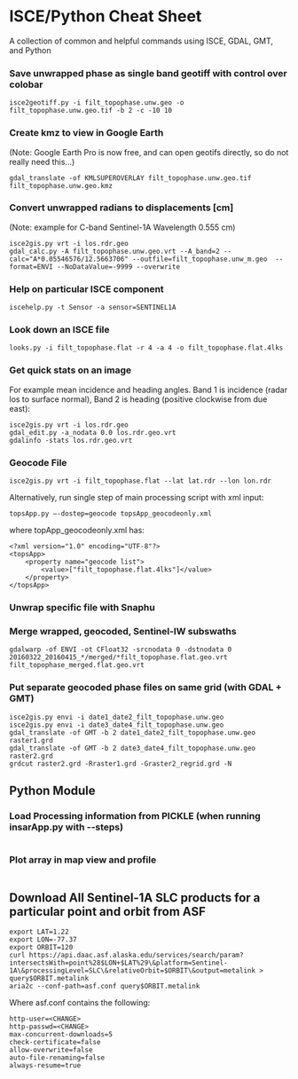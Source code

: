 # ISCE/Python Cheat Sheet

A collection of common and helpful commands using ISCE, GDAL, GMT, and Python


### Save unwrapped phase as single band geotiff with control over colobar
```
isce2geotiff.py -i filt_topophase.unw.geo -o filt_topophase.unw.geo.tif -b 2 -c -10 10
```

### Create kmz to view in Google Earth 
(Note: Google Earth Pro is now free, and can open geotifs directly, so do not really need this...)
```
gdal_translate -of KMLSUPEROVERLAY filt_topophase.unw.geo.tif filt_topophase.unw.geo.kmz
```

### Convert unwrapped radians to displacements [cm]
(Note: example for C-band Sentinel-1A Wavelength 0.555 cm)
```
isce2gis.py vrt -i los.rdr.geo
gdal_calc.py -A filt_topophase.unw.geo.vrt --A_band=2 --calc="A*0.05546576/12.5663706" --outfile=filt_topophase.unw_m.geo  --format=ENVI --NoDataValue=-9999 --overwrite
```

### Help on particular ISCE component
```
iscehelp.py -t Sensor -a sensor=SENTINEL1A
```

### Look down an ISCE file
```
looks.py -i filt_topophase.flat -r 4 -a 4 -o filt_topophase.flat.4lks 
```


### Get quick stats on an image
For example mean incidence and heading angles. Band 1 is incidence (radar los to surface normal), Band 2 is heading (positive clockwise from due east):
```
isce2gis.py vrt -i los.rdr.geo
gdal_edit.py -a_nodata 0.0 los.rdr.geo.vrt
gdalinfo -stats los.rdr.geo.vrt
```

### Geocode File
```
isce2gis.py vrt -i filt_topophase.flat --lat lat.rdr --lon lon.rdr 
```

Alternatively, run single step of main processing script with xml input:
```
topsApp.py —-dostep=geocode topsApp_geocodeonly.xml
```

where topApp_geocodeonly.xml has:
```
<?xml version="1.0" encoding="UTF-8"?>
<topsApp>
	<property name="geocode list">
		<value>["filt_topophase.flat.4lks"]</value>
	</property>
</topsApp> 
```


### Unwrap specific file with Snaphu

### Merge wrapped, geocoded, Sentinel-IW subswaths
```
gdalwarp -of ENVI -ot CFloat32 -srcnodata 0 -dstnodata 0 20160322_20160415_*/merged/*filt_topophase.flat.geo.vrt filt_topophase_merged.flat.geo.vrt
```

### Put separate geocoded phase files on same grid (with GDAL + GMT)
```
isce2gis.py envi -i date1_date2_filt_topophase.unw.geo
isce2gis.py envi -i date3_date4_filt_topophase.unw.geo
gdal_translate -of GMT -b 2 date1_date2_filt_topophase.unw.geo raster1.grd
gdal_translate -of GMT -b 2 date3_date4_filt_topophase.unw.geo raster2.grd
grdcut raster2.grd -Rraster1.grd -Graster2_regrid.grd -N
```





## Python Module

### Load Processing information from PICKLE (when running insarApp.py with --steps)
```
``` 

### Plot array in map view and profile
```

```



## Download All Sentinel-1A SLC products for a particular point and orbit from ASF
```
export LAT=1.22
export LON=-77.37
export ORBIT=120
curl https://api.daac.asf.alaska.edu/services/search/param?intersectsWith=point%28$LON+$LAT%29\&platform=Sentinel-1A\&processingLevel=SLC\&relativeOrbit=$ORBIT\&output=metalink > query$ORBIT.metalink
aria2c --conf-path=asf.conf query$ORBIT.metalink
```
Where asf.conf contains the following:
```
http-user=<CHANGE>
http-passwd=<CHANGE>
max-concurrent-downloads=5
check-certificate=false
allow-overwrite=false
auto-file-renaming=false
always-resume=true
```



